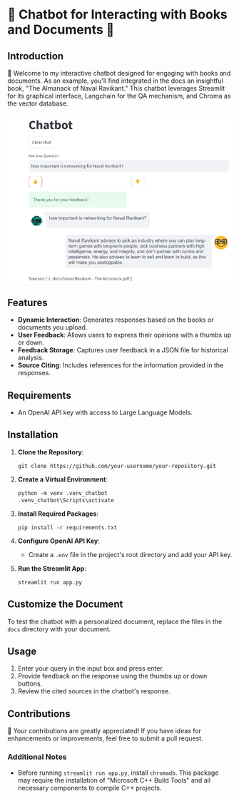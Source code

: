 # 💁 Chatbot for Interacting with Books and Documents 📝

## Introduction

🤖 Welcome to my interactive chatbot designed for engaging with books and documents. As an example, you'll find integrated in the docs an insightful book, "The Almanack of Naval Ravikant." This chatbot leverages Streamlit for its graphical interface, Langchain for the QA mechanism, and Chroma as the vector database.

![Chatbot Interface](img/screen_1.png)

## Features

- **Dynamic Interaction**: Generates responses based on the books or documents you upload.
- **User Feedback**: Allows users to express their opinions with a thumbs up or down.
- **Feedback Storage**: Captures user feedback in a JSON file for historical analysis.
- **Source Citing**: Includes references for the information provided in the responses.

## Requirements

- An OpenAI API key with access to Large Language Models.

## Installation

1. **Clone the Repository**:

   ```
   git clone https://github.com/your-username/your-repository.git
   ```

2. **Create a Virtual Environment**:

   ```
   python -m venv .venv_chatbot
   .venv_chatbot\Scripts\activate
   ```

3. **Install Required Packages**:

   ```
   pip install -r requirements.txt
   ```

4. **Configure OpenAI API Key**:

   - Create a `.env` file in the project's root directory and add your API key.

5. **Run the Streamlit App**:
   ```
   streamlit run app.py
   ```

## Customize the Document

To test the chatbot with a personalized document, replace the files in the `docs` directory with your document.

## Usage

1. Enter your query in the input box and press enter.
2. Provide feedback on the response using the thumbs up or down buttons.
3. Review the cited sources in the chatbot's response.

## Contributions

📝 Your contributions are greatly appreciated! If you have ideas for enhancements or improvements, feel free to submit a pull request.

### Additional Notes

- Before running `streamlit run app.py`, install `chromadb`. This package may require the installation of "Microsoft C++ Build Tools" and all necessary components to compile C++ projects.
